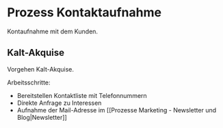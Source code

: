 # Prozess Kontaktaufnahme
Kontaufnahme mit dem Kunden.

## Kalt-Akquise
Vorgehen Kalt-Akquise.

Arbeitsschritte:
* Bereitstellen Kontaktliste mit Telefonnummern
* Direkte Anfrage zu Interessen
* Aufnahme der Mail-Adresse im [[Prozesse Marketing - Newsletter und Blog|Newsletter]]